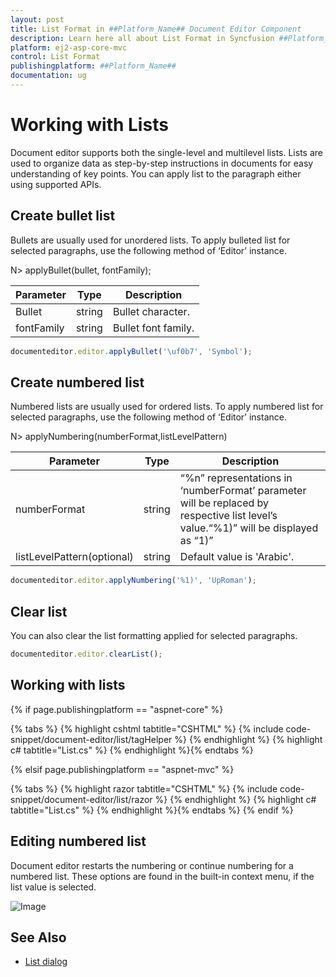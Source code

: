 ```yaml
---
layout: post
title: List Format in ##Platform_Name## Document Editor Component
description: Learn here all about List Format in Syncfusion ##Platform_Name## Document Editor component of Syncfusion Essential JS 2 and more.
platform: ej2-asp-core-mvc
control: List Format
publishingplatform: ##Platform_Name##
documentation: ug
---
```



# Working with Lists

Document editor supports both the single-level and multilevel lists. Lists are used to organize data as step-by-step instructions in documents for easy understanding of key points. You can apply list to the paragraph either using supported APIs.

## Create bullet list

Bullets are usually used for unordered lists. To apply bulleted list for selected paragraphs, use the following method of ‘Editor’ instance.

N> applyBullet(bullet, fontFamily);

|Parameter|Type|Description|
|---------|----|-----------|
|Bullet|string|Bullet character.|
|fontFamily|string|Bullet font family.|

```typescript
documenteditor.editor.applyBullet('\uf0b7', 'Symbol');
```

## Create numbered list

Numbered lists are usually used for ordered lists. To apply numbered list for selected paragraphs, use the following method of ‘Editor’ instance.

N> applyNumbering(numberFormat,listLevelPattern)

|Parameter|Type|Description|
|---------|----|-----------|
|numberFormat|string|“%n” representations in ‘numberFormat’ parameter will be replaced by respective list level’s value.“%1)” will be displayed as “1)”|
|listLevelPattern(optional)|string|Default value is 'Arabic'.|

```typescript
documenteditor.editor.applyNumbering('%1)', 'UpRoman');
```

## Clear list

You can also clear the list formatting applied for selected paragraphs.

```typescript
documenteditor.editor.clearList();
```

## Working with lists

{% if page.publishingplatform == "aspnet-core" %}

{% tabs %}
{% highlight cshtml tabtitle="CSHTML" %}
{% include code-snippet/document-editor/list/tagHelper %}
{% endhighlight %}
{% highlight c# tabtitle="List.cs" %}
{% endhighlight %}{% endtabs %}

{% elsif page.publishingplatform == "aspnet-mvc" %}

{% tabs %}
{% highlight razor tabtitle="CSHTML" %}
{% include code-snippet/document-editor/list/razor %}
{% endhighlight %}
{% highlight c# tabtitle="List.cs" %}
{% endhighlight %}{% endtabs %}
{% endif %}



## Editing numbered list

Document editor restarts the numbering or continue numbering for a numbered list. These options are found in the built-in context menu, if the list value is selected.

![Image](images/list.JPG)

## See Also

* [List dialog](../document-editor/dialog/#list-dialog)

